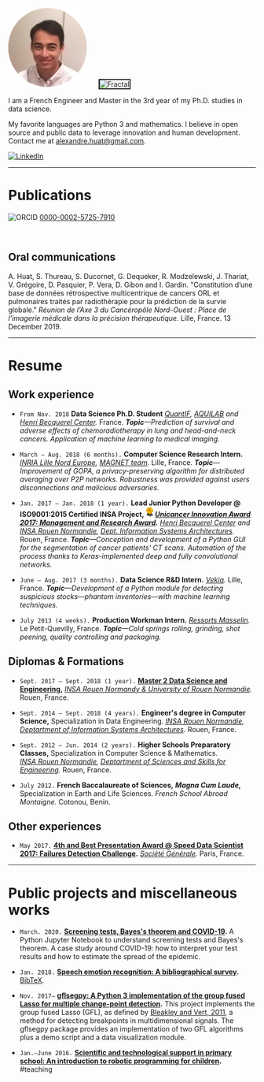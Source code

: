 <img alt="Portrait" src="photo_cv_rond_20180922.png" height="160">
&nbsp;&nbsp;&nbsp;&nbsp;
<img alt="Fractal" src="https://media4.giphy.com/media/zHfDSSYHWL5cY/giphy.gif" height="160" border="2 solid black">

I am a French Engineer and Master in the 3rd year of my Ph.D. studies in data science.

My favorite languages are Python 3 and mathematics. I believe in open source and public data to leverage innovation and human development. Contact me at <alexandre.huat@gmail.com>.

[<img alt="LinkedIn" src="https://upload.wikimedia.org/wikipedia/commons/thumb/c/ca/LinkedIn_logo_initials.png/768px-LinkedIn_logo_initials.png" height="20">](https://www.linkedin.com/in/alexandre-huat/)

----

# Publications

<img alt="ORCID" src="https://orcid.org/assets/vectors/orcid.logo.svg" height="16"> [0000-0002-5725-7910](https://orcid.org/0000-0002-5725-7910)

<div>
<script src="https://bibbase.org/show?bib=https%3A%2F%2Fraw.githubusercontent.com%2Falexandrehuat%2Falexandrehuat.github.io%2Fmaster%2Fmy_publications.bib&jsonp=1"></script>
</div>
<br>

## Oral communications

A. Huat, S. Thureau, S. Ducornet, G. Dequeker, R. Modzelewski, J. Thariat, V. Grégoire, D. Pasquier, P. Vera, D. Gibon and I. Gardin. "Constitution d’une base de données rétrospective multicentrique de cancers ORL et pulmonaires traités par radiothérapie pour la prédiction de la survie globale." *Réunion de l’Axe 3 du Cancéropôle Nord-Ouest : Place de l’imagerie médicale dans la précision thérapeutique.* Lille, France. 13 December 2019.

----

# Resume

## Work experience

* `From Nov. 2018` **Data Science Ph.D. Student** *[QuantIF](http://www.litislab.fr/equipe/quantif/), [AQUILAB](https://www.aquilab.com/) and [Henri Becquerel Center](https://www.becquerel.fr/la-recherche/recherche-fondamentale/).* France. *__Topic__—Prediction of survival and adverse effects of chemoradiotherapy in lung and head-and-neck cancers. Application of machine learning to medical imaging.*

* `March – Aug. 2018 (6 months).`  **Computer Science Research Intern.** *[INRIA Lille Nord Europe](https://www.inria.fr/centre/lille), [MAGNET team](https://team.inria.fr/magnet).* Lille, France. *__Topic__—Improvement of GOPA, a privacy-preserving algorithm for distributed averaging over P2P networks. Robustness was provided against users disconnections and malicious adversaries.*

* `Jan. 2017 – Jan. 2018 (1 year).`  **Lead Junior Python Developer @ ISO9001:2015 Certified INSA Project,** <img alt="Award" src="images/award-medal.png" height="20"> **_[Unicancer Innovation Award 2017: Management and Research Award](http://www.unicancer.fr/actualites/groupe/prix-unicancer-innovation-2017-les-centres-reinventent-cancerologie-pour-les-patients#bodycomp)._** *[Henri Becquerel Center](http://www.becquerel.fr/) and [INSA Rouen Normandie](https://www.insa-rouen.fr), [Dept. Information Systems Architectures](http://asi.insa-rouen.fr/?language=en).* Rouen, France. *__Topic__—Conception and development of a Python GUI for the segmentation of cancer patients' CT scans. Automation of the process thanks to Keras-implemented deep and fully convolutional networks.*

* `June – Aug. 2017 (3 months).` **Data Science R&D Intern.** *[Vekia](http://www.vekia.co.uk).* Lille, France. *__Topic__—Development of a Python module for detecting suspicious stocks—phantom inventories—with machine learning techniques.*

* `July 2013 (4 weeks).` **Production Workman Intern.** *[Ressorts Masselin](http://www.masselin.com/fr/).* Le Petit-Quevilly, France. _**Topic**—Cold springs rolling, grinding, shot peening, quality controlling and packaging._

## Diplomas & Formations

* `Sept. 2017 – Sept. 2018 (1 year).` **[Master 2 Data Science and Engineering](http://mastersid.univ-rouen.fr/eng/index_en.php),** *[INSA Rouen Normandy & University of Rouen Normandie](http://www.univ-rouen.fr).* Rouen, France.

* `Sept. 2014 – Sept. 2018 (4 years).` **Engineer's degree in Computer Science,** Specialization in Data Engineering. *[INSA Rouen Normandie](https://www.insa-rouen.fr), [Deptartment of Information Systems Architectures](http://asi.insa-rouen.fr/?language=en).* Rouen, France.

* `Sept. 2012 – Jun. 2014 (2 years).` **Higher Schools Preparatory Classes,** Specialization in Computer Science & Mathematics. *[INSA Rouen Normandie](https://www.insa-rouen.fr), [Deptartment of Sciences and Skills for Engineering](http://asi.insa-rouen.fr/?language=en).* Rouen, France.

* `July 2012.` **French Baccalaureate of Sciences,** **_Magna Cum Laude,_** Specialization in Earth and Life Sciences. *French School Abroad Montaigne.* Cotonou, Benin.

## Other experiences

* `May 2017.` **[4th and Best Presentation Award @ Speed Data Scientist 2017: Failures Detection Challenge](http://speed-data-scientist.bemyapp.com).** *[Société Générale](https://www.societegenerale.fr).* Paris, France.

----

# Public projects and miscellaneous works

* `March. 2020.` **[Screening tests, Bayes's theorem and COVID-19](https://gist.github.com/alexandrehuat/f0c7854e911847ef74e79b60cbd9747c).** A Python Jupyter Notebook to understand screening tests and Bayes's theorem. A case study around COVID-19: how to interpret your test results and how to estimate the spread of the epidemic.

* `Jan. 2018.` **[Speech emotion recognition: A bibliographical survey](SER_Survey_elsarticle.pdf).** [BibTeX](SER_Survey_cite_this.bib).

* `Nov. 2017–` **[gflsegpy: A Python 3 implementation of the group fused Lasso for multiple change-point detection](https://github.com/alexandrehuat/gflsegpy).** This project implements the group fused Lasso (GFL), as defined by [Bleakley and Vert, 2011](https://arxiv.org/abs/1106.4199), a method for detecting breakpoints in multidimensional signals. The gflsegpy package provides an implementation of two GFL algorithms plus a demo script and a data visualization module.

* `Jan.–June 2016.` **[Scientific and technological support in primary school: An introduction to robotic programming for children](https://www.dropbox.com/s/s3966fsgtphrx1s/ASTEP2016_AlexandreHuat_Rapport.pdf?dl=0).** #teaching
